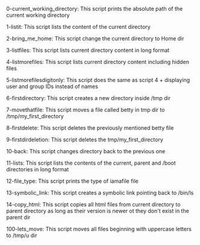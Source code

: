 0-current_working_directory: This script prints the absolute path of the current working directory

1-listit: This script lists the content of the current directory

2-bring_me_home: This script change the current directory to Home dir

3-listfiles: This script lists current directory content in long format

4-listmorefiles: This script lists current directory content including hidden files

5-listmorefilesdigitonly: This script does the same as script 4 + displaying user and group IDs instead of names

6-firstdirectory: This script creates a new directory inside /tmp dir

7-movethatfile: This script moves a file called betty in tmp dir to /tmp/my_first_directory

8-firstdelete: This script deletes the previously mentioned betty file

9-firstdirdeletion: This script deletes the tmp/my_first_directory

10-back: This script changes directory back to the previous one

11-lists: This script lists the contents of the current, parent and /boot directories in long format

12-file_type: This script prints the type of iamafile file

13-symbolic_link: This script creates a symbolic link pointing back to /bin/ls

14-copy_html: This script copies all html files from current directory to parent directory as long as their version is newer ot they don't exist in the parent dir

100-lets_move: This script moves all files beginning with uppercase letters
to /tmp/u dir
